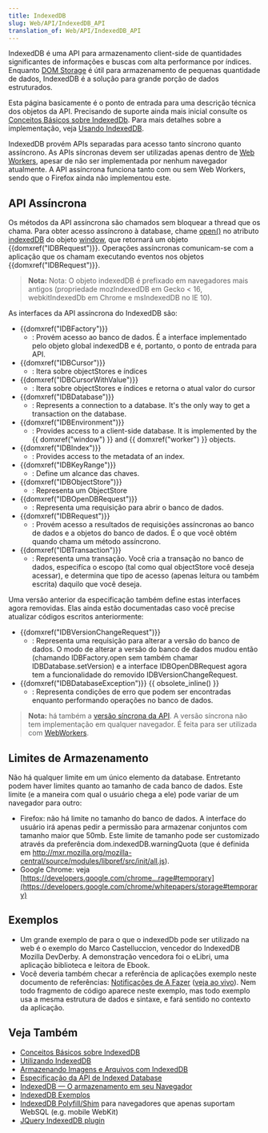 ```yaml
---
title: IndexedDB
slug: Web/API/IndexedDB_API
translation_of: Web/API/IndexedDB_API
---
```

IndexedDB é uma API para armazenamento client-side de quantidades significantes de informações e buscas com alta performance por índices. Enquanto [DOM Storage](/pt-BR/docs/DOM/Storage) é útil para armazenamento de pequenas quantidade de dados, IndexedDB é a solução para grande porção de dados estruturados.

Esta página basicamente é o ponto de entrada para uma descrição técnica dos objetos da API. Precisando de suporte ainda mais inicial consulte os [Conceitos Básicos sobre IndexedDb](/pt-BR/docs/IndexedDB/Basic_Concepts_Behind_IndexedDB). Para mais detalhes sobre a implementação, veja [Usando IndexedDB](/pt-BR/docs/IndexedDB/Using_IndexedDB).

IndexedDB provém APIs separadas para acesso tanto síncrono quanto assíncrono. As APIs síncronas devem ser utilizadas apenas dentro de [Web Workers](/pt-BR/docs/DOM/Worker), apesar de não ser implementada por nenhum navegador atualmente. A API assíncrona funciona tanto com ou sem Web Workers, sendo que o Firefox ainda não implementou este.

## API Assíncrona

Os métodos da API assíncrona são chamados sem bloquear a thread que os chama. Para obter acesso assíncrono à database, chame [open()](/pt-BR/docs/Web/API/IDBFactory.open) no atributo [indexedDB](/pt-BR/docs/Web/API/IDBEnvironment.indexedDB) do objeto [window](/pt-BR/docs/DOM/window), que retornará um objeto {{domxref("IDBRequest")}}. Operações assíncronas comunicam-se com a aplicação que os chamam executando eventos nos objetos {{domxref("IDBRequest")}}.

> **Nota:** Nota: O objeto indexedDB é prefixado em navegadores mais antigos (propriedade mozIndexedDB em Gecko < 16, webkitIndexedDb em Chrome e msIndexedDB no IE 10).

As interfaces da API assíncrona do IndexedDB são:

- {{domxref("IDBFactory")}}
  - : Provém acesso ao banco de dados. É a interface implementado pelo objeto global indexedDB e é, portanto, o ponto de entrada para API.
- {{domxref("IDBCursor")}}
  - : Itera sobre objectStores e índices
- {{domxref("IDBCursorWithValue")}}
  - : Itera sobre objectStores e índices e retorna o atual valor do cursor
- {{domxref("IDBDatabase")}}
  - : Represents a connection to a database. It's the only way to get a transaction on the database.
- {{domxref("IDBEnvironment")}}
  - : Provides access to a client-side database. It is implemented by the {{ domxref("window") }} and {{ domxref("worker") }} objects.
- {{domxref("IDBIndex")}}
  - : Provides access to the metadata of an index.
- {{domxref("IDBKeyRange")}}
  - : Define um alcance das chaves.
- {{domxref("IDBObjectStore")}}
  - : Representa um ObjectStore
- {{domxref("IDBOpenDBRequest")}}
  - : Representa uma requisição para abrir o banco de dados.
- {{domxref("IDBRequest")}}
  - : Provém acesso a resultados de requisições assíncronas ao banco de dados e a objetos do banco de dados. É o que você obtém quando chama um método assíncrono.
- {{domxref("IDBTransaction")}}
  - : Representa uma transação. Você cria a transação no banco de dados, especifíca o escopo (tal como qual objectStore você deseja acessar), e determina que tipo de acesso (apenas leitura ou também escrita) daquilo que você deseja.

<!---->

Uma versão anterior da especificação também define estas interfaces agora removidas. Elas ainda estão documentadas caso você precise atualizar códigos escritos anteriormente:

- {{domxref("IDBVersionChangeRequest")}}
  - : Representa uma requisição para alterar a versão do banco de dados. O modo de alterar a versão do banco de dados mudou então (chamando IDBFactory.open sem também chamar IDBDatabase.setVersion) e a interface IDBOpenDBRequest agora tem a funcionalidade do removido IDBVersionChangeRequest.
- {{domxref("IDBDatabaseException")}} {{ obsolete_inline() }}
  - : Representa condições de erro que podem ser encontradas enquanto performando operações no banco de dados.

<!---->

> **Nota:** há também a [versão síncrona da API](/pt-BR/docs/IndexedDB/Syncronous_API). A versão síncrona não tem implementação em qualquer navegador. É feita para ser utilizada com [WebWorkers](/pt-BR/docs/DOM/Using_web_workers).

## Limites de Armazenamento

Não há qualquer limite em um único elemento da database. Entretanto podem haver limites quanto ao tamanho de cada banco de dados. Este limite (e a maneira com qual o usuário chega a ele) pode variar de um navegador para outro:

- Firefox: não há limite no tamanho do banco de dados. A interface do usuário irá apenas pedir a permissão para armazenar conjuntos com tamanho maior que 50mb. Este limite de tamanho pode ser customizado através da preferência dom.indexedDB.warningQuota (que é definida em <http://mxr.mozilla.org/mozilla-central/source/modules/libpref/src/init/all.js>).
- Google Chrome: veja [https://developers.google.com/chrome...rage#temporary](https://developers.google.com/chrome/whitepapers/storage#temporary)

## Exemplos

- Um grande exemplo de para o que o indexedDb pode ser utilizado na web é o exemplo do Marco Castelluccion, vencedor do IndexedDB Mozilla DevDerby. A demonstração vencedora foi o eLibri, uma aplicação biblioteca e leitora de Ebook.
- Você deveria também checar a referência de aplicações exemplo neste documento de referências: [Notificações de A Fazer](https://github.com/chrisdavidmills/to-do-notifications/tree/gh-pages) ([veja ao vivo](http://chrisdavidmills.github.io/to-do-notifications/)). Nem todo fragmento de código aparece neste exemplo, mas todo exemplo usa a mesma estrutura de dados e sintaxe, e fará sentido no contexto da aplicação.

## Veja Também

- [Conceitos Básicos sobre IndexedDB](/pt-BR/docs/IndexedDB/Basic_Concepts_Behind_IndexedDB)
- [Utilizando IndexedDB](/pt-BR/docs/IndexedDB/Using_IndexedDB)
- [Armazenando Imagens e Arquivos com IndexedDB](http://hacks.mozilla.org/2012/02/storing-images-and-files-in-indexeddb/)
- [Especificação da API de Indexed Database](http://www.w3.org/TR/IndexedDB/)
- [IndexedDB — O armazenamento em seu Navegador](http://msdn.microsoft.com/en-us/scriptjunkie/gg679063.aspx)
- [IndexedDB Exemplos](http://nparashuram.com/IndexedDB/trialtool/index.html)
- [IndexedDB Polyfill/Shim](https://github.com/axemclion/IndexedDBShim) para navegadores que apenas suportam WebSQL (e.g. mobile WebKit)
- [JQuery IndexedDB plugin](http://nparashuram.com/IndexedDBShim/)
